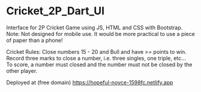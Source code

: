 # Cricket_2P_Dart_UI
Interface for 2P Cricket Game using JS, HTML and CSS with Bootstrap.  
Note: Not designed for mobile use.  It would be more practical to use a piece of paper than a phone!  

Cricket Rules:  Close numbers 15 - 20 and Bull and have >= points to win.  
Record three marks to close a number, i.e. three singles, one triple, etc...   
To score, a number must closed and the number must not be closed by the other player.  

Deployed at (free domain) https://hopeful-noyce-1598fc.netlify.app
